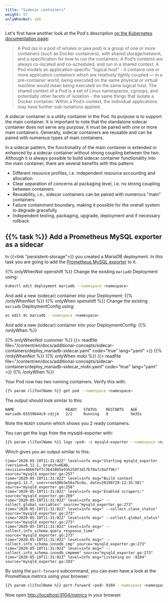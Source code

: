 ```yaml
---
title: "Sidecar containers"
weight: 97
onlyWhenNot: sbb
---
```


Let's first have another look at the Pod's description [on the Kubernetes documentation page](https://kubernetes.io/docs/concepts/workloads/pods/pod/):

> A Pod (as in a pod of whales or pea pod) is a group of one or more containers (such as Docker containers), with shared storage/network, and a specification for how to run the containers. A Pod’s contents are always co-located and co-scheduled, and run in a shared context. A Pod models an application-specific “logical host” - it contains one or more application containers which are relatively tightly coupled — in a pre-container world, being executed on the same physical or virtual machine would mean being executed on the same logical host.
> The shared context of a Pod is a set of Linux namespaces, cgroups, and potentially other facets of isolation - the same things that isolate a Docker container. Within a Pod’s context, the individual applications may have further sub-isolations applied.

A sidecar container is a utility container in the Pod. Its purpose is to support the main container. It is important to note that the standalone sidecar container does not serve any purpose, it must be paired with one or more main containers. Generally, sidecar containers are reusable and can be paired with numerous types of main containers.

In a sidecar pattern, the functionality of the main container is extended or enhanced by a sidecar container without strong coupling between the two. Although it is always possible to build sidecar container functionality into the main container, there are several benefits with this pattern:

* Different resource profiles, i.e. independent resource accounting and allocation
* Clear separation of concerns at packaging level, i.e. no strong coupling between containers
* Reusability, i.e., sidecar containers can be paired with numerous "main" containers
* Failure containment boundary, making it possible for the overall system to degrade gracefully
* Independent testing, packaging, upgrade, deployment and if necessary rollback


## {{% task %}} Add a Prometheus MySQL exporter as a sidecar

In {{<link "persistent-storage">}} you created a MariaDB deployment. In this task you are going to add the [Prometheus MySQL exporter](https://github.com/prometheus/mysqld_exporter) to it.

{{% onlyWhenNot openshift %}}
Change the existing `mariadb` Deployment using:

```bash
kubectl edit deployment mariadb --namespace <namespace>
```

And add a new (sidecar) container into your Deployment:
{{% /onlyWhenNot %}}
{{% onlyWhen openshift %}}
Change the existing `mariadb` DeploymentConfig using:

```bash
oc edit dc mariadb --namespace <namespace>
```

And add a new (sidecar) container into your DeploymentConfig:
{{% /onlyWhen %}}

{{% onlyWhenNot customer %}}
{{< readfile file="/content/en/docs/additional-concepts/sidecar-containers/deploy_mariadb-sidecar.yaml" code="true" lang="yaml" >}}
{{% /onlyWhenNot %}}
{{% onlyWhen mobi %}}
{{< readfile file="/content/en/docs/additional-concepts/sidecar-containers/deploy_mariadb-sidecar_mobi.yaml" code="true" lang="yaml" >}}
{{% /onlyWhen %}}

Your Pod now has two running containers. Verify this with:

```bash
{{% param cliToolName %}} get pod --namespace <namespace>
```

The output should look similar to this:

```
NAME                       READY   STATUS    RESTARTS   AGE
mariadb-65559644c9-cdjjk   2/2     Running   0          5m35s
```

Note the `READY` column which shows you 2 ready containers.

You can get the logs from the mysqld-exporter with:

```bash
{{% param cliToolName %}} logs <pod> -c mysqld-exporter --namespace <namespace>
```

Which gives you an output similar to this:

```
time="2020-05-10T11:31:02Z" level=info msg="Starting mysqld_exporter (version=0.12.1, branch=HEAD, revision=48667bf7c3b438b5e93b259f3d17b70a7c9aff96)" source="mysqld_exporter.go:257"
time="2020-05-10T11:31:02Z" level=info msg="Build context (go=go1.12.7, user=root@0b3e56a7bc0a, date=20190729-12:35:58)" source="mysqld_exporter.go:258"
time="2020-05-10T11:31:02Z" level=info msg="Enabled scrapers:" source="mysqld_exporter.go:269"
time="2020-05-10T11:31:02Z" level=info msg=" --collect.global_variables" source="mysqld_exporter.go:273"
time="2020-05-10T11:31:02Z" level=info msg=" --collect.slave_status" source="mysqld_exporter.go:273"
time="2020-05-10T11:31:02Z" level=info msg=" --collect.global_status" source="mysqld_exporter.go:273"
time="2020-05-10T11:31:02Z" level=info msg=" --collect.info_schema.query_response_time" source="mysqld_exporter.go:273"
time="2020-05-10T11:31:02Z" level=info msg=" --collect.info_schema.innodb_cmp" source="mysqld_exporter.go:273"
time="2020-05-10T11:31:02Z" level=info msg=" --collect.info_schema.innodb_cmpmem" source="mysqld_exporter.go:273"
time="2020-05-10T11:31:02Z" level=info msg="Listening on :9104" source="mysqld_exporter.go:283"
```

By using the `port-forward` subcommand, you can even have a look at the Prometheus metrics using your browser:

```bash
{{% param cliToolName %}} port-forward <pod> 9104 --namespace <namespace>
```

Now open <http://localhost:9104/metrics> in your browser.
